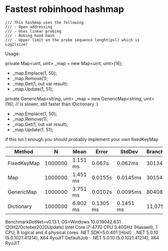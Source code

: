 # Fastest robinhood hashmap

    /// This hashmap uses the following
    /// - Open addressing
    /// - Uses linear probing
    /// - Robing hood hash
    /// - Upper limit on the probe sequence lenght(psl) which is Log2(size)

Usage:

private Map<uint, uint> _map = new Map<uint, uint>(16); 
 * _map.Emplace(1, 50); 
 * _map.Remove(1);
 * _map.Get(1, out var result);
 * _map.Update(1, 51);

private GenericMap<string, uint> _map = new GenericMap<string, uint>(16); // is slower, still faster than IDictionary :)
 * _map.Emplace(1, 50); 
 * _map.Remove(1);
 * _map.Get(1, out var result);
 * _map.Update(1, 51);

if this isn`t enough you should probably implement your own fixedKeyMap 

| Method |   N   | Mean     | Error     | StdDev    |  BranchInstructionRetired/Op | CacheMisses/Op | LLCMisses/Op  |
|--------|-------|----------|-----------|-----------|------------------------------|----------------|---------------|
|FixedKeyMap |1000000|1.151 ms  |0.067s  |0.062ms  |3013435                  |125          |137          |
|Map     |1000000|1.451 ms  |0.0155s  |0.0145ms  |3015435                  |175          |232          |
|GenericMap |1000000|3.751 ms  |0.0102s  |0.0095ms  |8040841                |610          |3358          |
|Dictionary|1000000|6.902 ms  |0.1305 ms |0.1451 ms|  11,075,4822	           | 1050          |922            |


BenchmarkDotNet=v0.13.1, OS=Windows 10.0.19042.631 (20H2/October2020Update)
Intel Core i7-4770 CPU 3.40GHz (Haswell), 1 CPU, 8 logical and 4 physical cores
.NET SDK=5.0.401
  [Host]     : .NET 5.0.10 (5.0.1021.41214), X64 RyuJIT
  DefaultJob : .NET 5.0.10 (5.0.1021.41214), X64 RyuJIT
  
